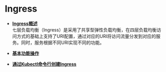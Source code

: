 # Ingress<a name="cce_01_0248"></a>

-   **[Ingress概述](Ingress概述.md)**  
七层负载均衡（Ingress）是采用了共享型弹性负载均衡，在四层负载均衡访问方式的基础上支持了URI配置，通过对应的URI将访问流量分发到对应的服务。同时，服务根据不同URI实现不同的功能。
-   **[基本功能操作](基本功能操作.md)**  

-   **[通过Kubectl命令行创建Ingress](通过Kubectl命令行创建Ingress.md)**  


